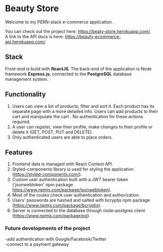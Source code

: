 # Beauty Store
Welcome to my PERN-stack e-commerce application.

You can check out the project here: https://beaty-store.herokuapp.com/.   
A link to the API docs is here: https://beauty-ecommerce-api.herokuapp.com/

## Stack
Front-end is build with **ReactJS**.
The back-end of the application is Node framework **Express.js**, connected to the **PostgreSQL** database management system.

## Functionality

1. Users can view a list of products, filter and sort it. Each product has its separate page with a more detailed info. Users can add products to their cart and manipulate the cart . No authentication for these actions required.
2. A user can register, view their profile, make changes to their profile or delete it (GET, POST, PUT and DELETE).
3. Only authenticated users are able to place orders. 

## Features
1. Frontend data is managed with React Context API.
2. Styled-components library is used for styling the application (https://styled-components.com/).
3. Custom user authentication built with a JWT bearer token ('jsonwebtoken' npm package https://www.npmjs.com/package/jsonwebtoken). 
4. Most of the routes check user authentication and authorization.
5. Users' passwords are hashed and salted with bcryptjs npm package (https://www.npmjs.com/package/bcryptjs).
6. Server is connected to the database through node-postgres client (https://www.npmjs.com/package/pg).

### Future developments of the project

-add authentication with Google/Facebook/Twitter   
-connect to a payment gateway
